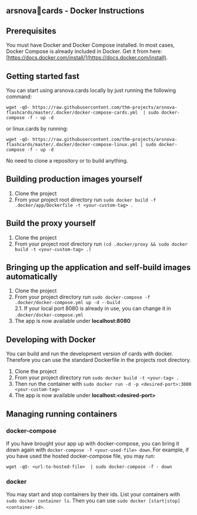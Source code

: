 arsnova🍅cards - Docker Instructions
---

## Prerequisites
You must have Docker and Docker Compose installed. In most cases, Docker Compose is already included in Docker. Get it from here: [https://docs.docker.com/install/](https://docs.docker.com/install).

## Getting started fast
You can start using arsnova.cards locally by just running the following command:
```
wget -qO- https://raw.githubusercontent.com/thm-projects/arsnova-flashcards/master/.docker/docker-compose-cards.yml  | sudo docker-compose -f - up -d
```

or linux.cards by running:
```
wget -qO- https://raw.githubusercontent.com/thm-projects/arsnova-flashcards/master/.docker/docker-compose-linux.yml | sudo docker-compose -f - up -d
```

No need to clone a repository or to build anything.

## Building production images yourself
1. Clone the project  
2. From your project root directory run `sudo docker build -f .docker/app/Dockerfile -t <your-custom-tag> .`  

## Build the proxy yourself
1. Clone the project  
2. From your project root directory run `(cd .docker/proxy && sudo docker build -t <your-custom-tag> .)`  

## Bringing up the application and self-build images automatically
1. Clone the project  
2. From your project directory run `sudo docker-compose -f .docker/docker-compose.yml up -d --build`  
  2.1. If your local port 8080 is already in use, you can change it in `.docker/docker-compose.yml`  
3. The app is now available under **localhost:8080**

## Developing with Docker
You can build and run the development version of cards with docker. Therefore you can use the standard Dockerfile in the projects root directory.
1. Clone the project  
2. From your project directory run `sudo docker build -t <your-tag> .`  
3. Then run the container with `sudo docker run -d -p <desired-port>:3000 <your-custom-tag>`  
4. The app is now available under **localhost:\<desired-port\>**  

## Managing running containers
### docker-compose
If you have brought your app up with docker-compose, you can bring it down again with `docker-compose -f <your-used-file> down`. For example, if you have used the hosted docker-compose file, you may run:

```
wget -qO- <url-to-hosted-file>  | sudo docker-compose -f - down
```

### docker
You may start and stop containers by their ids. List your containers with `sudo docker container ls`. Then you can use `sudo docker [start|stop] <container-id>`.
